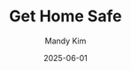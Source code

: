 ---
title: Get Home Safe
author: Mandy Kim
date: 2025-06-01
tags: essays
category: memory
order: 6
layout: essay.njk
---